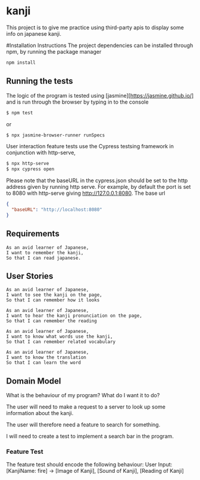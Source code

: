 # kanji
This project is to give me practice using third-party apis to display some info on japanese kanji.

#Installation Instructions
The project dependencies can be installed through npm, by running the package manager
```zsh
npm install
```

## Running the tests
The logic of the program is tested using [jasmine][https://jasmine.github.io/] and is run through the browser by typing in to the console
```zsh
$ npm test
```
or
```zsh
$ npx jasmine-browser-runner runSpecs
```

User interaction feature tests use the Cypress testsing framework in conjunction with http-serve, 
```zsh
$ npx http-serve
$ npx cypress open
```

Please note that the baseURL in the cypress.json should be set to the http address given by running http serve. For example, by default the port is set to 8080 with http-serve giving
http://127.0.0.1:8080. The base url 
```json
{
  "baseURL": "http://localhost:8080"
}
```

## Requirements
```
As an avid learner of Japanese, 
I want to remember the kanji, 
So that I can read japanese. 
```

## User Stories
``` 
As an avid learner of Japanese,
I want to see the kanji on the page,
So that I can remember how it looks

As an avid learner of Japanese,
I want to hear the kanji pronunciation on the page,
So that I can remember the reading

As an avid learner of Japanese,
I want to know what words use the kanji,
So that I can remember related vocabulary

As an avid learner of Japanese,
I want to know the translation
So that I can learn the word
```

## Domain Model
What is the behaviour of my program? What do I want it to do?

The user will need to make a request to a server to look up some information about the kanji. 

The user will therefore need a feature to search for something.

I will need to create a test to implement a search bar in the program. 

### Feature Test

The feature test should encode the following behaviour:
User Input: [KanjiName: fire] -> [Image of Kanji], [Sound of Kanji], [Reading of Kanji]
